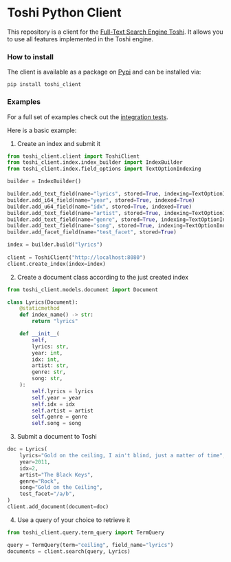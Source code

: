 # Toshi Python Client
This repository is a client for the [Full-Text Search Engine Toshi](https://github.com/toshi-search/Toshi). It allows you to use all features implemented in the Toshi engine.

### How to install
The client is available as a package on [Pypi](https://pypi.org/project/toshi-client/) and can be installed via:
```shell
pip install toshi_client
```

### Examples
For a full set of examples check out the [integration tests](https://github.com/SmartMonkey-git/py-toshi-client/blob/main/tests/test_integration_sync.py).

Here is a basic example:

1. Create an index and submit it

```python
from toshi_client.client import ToshiClient
from toshi_client.index.index_builder import IndexBuilder
from toshi_client.index.field_options import TextOptionIndexing

builder = IndexBuilder()

builder.add_text_field(name="lyrics", stored=True, indexing=TextOptionIndexing())
builder.add_i64_field(name="year", stored=True, indexed=True)
builder.add_u64_field(name="idx", stored=True, indexed=True)
builder.add_text_field(name="artist", stored=True, indexing=TextOptionIndexing())
builder.add_text_field(name="genre", stored=True, indexing=TextOptionIndexing())
builder.add_text_field(name="song", stored=True, indexing=TextOptionIndexing())
builder.add_facet_field(name="test_facet", stored=True)

index = builder.build("lyrics")
    
client = ToshiClient("http://localhost:8080")
client.create_index(index=index)
```

2. Create a document class according to the just created index

```python
from toshi_client.models.document import Document

class Lyrics(Document):
    @staticmethod
    def index_name() -> str:
        return "lyrics"

    def __init__(
        self,
        lyrics: str,
        year: int,
        idx: int,
        artist: str,
        genre: str,
        song: str,
    ):
        self.lyrics = lyrics
        self.year = year
        self.idx = idx
        self.artist = artist
        self.genre = genre
        self.song = song
```
3. Submit a document to Toshi

```python
doc = Lyrics(
    lyrics="Gold on the ceiling, I ain't blind, just a matter of time",
    year=2011,
    idx=2,
    artist="The Black Keys",
    genre="Rock",
    song="Gold on the Ceiling",
    test_facet="/a/b",
)
client.add_document(document=doc)
```
4. Use a query of your choice to retrieve it

```python
from toshi_client.query.term_query import TermQuery

query = TermQuery(term="ceiling", field_name="lyrics")
documents = client.search(query, Lyrics)
```
